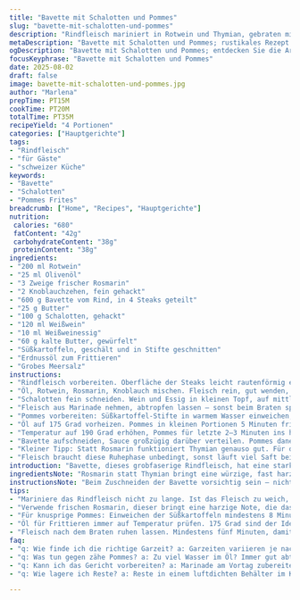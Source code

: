 ```yaml
---
title: "Bavette mit Schalotten und Pommes"
slug: "bavette-mit-schalotten-und-pommes"
description: "Rindfleisch mariniert in Rotwein und Thymian, gebraten mit einer kalten Butter-Schalotten-Sauce aus Weißwein und Weißweinessig. Hausgemachte Pommes, zweifach frittiert, außen knusprig, innen weich. Eine rustikale Variante mit Rosmarin statt Thymian, Süßkartoffelpommes als Twist, reduziertem Sauer auf Essigbasis für mehr Tiefe. Garzeiten leicht variieren, je nach Fleischstärke und Fettqualität. Fokus auf Texturen und Aromenkonzentration. Ohne Gluten, Laktose und Nüsse, ideal für einfache, bodenständige Küche mit etwas französischem Flair."
metaDescription: "Bavette mit Schalotten und Pommes; rustikales Rezept für aromatisches Rindfleisch mit knusprigen Süßkartoffelpommes; doppelt frittiert"
ogDescription: "Bavette mit Schalotten und Pommes; entdecken Sie die Aromen von perfekt gebratenem Rindfleisch; die Süßkartoffelpommes sind ein Genuss"
focusKeyphrase: "Bavette mit Schalotten und Pommes"
date: 2025-08-02
draft: false
image: bavette-mit-schalotten-und-pommes.jpg
author: "Marlena"
prepTime: PT15M
cookTime: PT20M
totalTime: PT35M
recipeYield: "4 Portionen"
categories: ["Hauptgerichte"]
tags:
- "Rindfleisch"
- "für Gäste"
- "schweizer Küche"
keywords:
- "Bavette"
- "Schalotten"
- "Pommes Frites"
breadcrumb: ["Home", "Recipes", "Hauptgerichte"]
nutrition: 
 calories: "680"
 fatContent: "42g"
 carbohydrateContent: "38g"
 proteinContent: "38g"
ingredients:
- "200 ml Rotwein"
- "25 ml Olivenöl"
- "3 Zweige frischer Rosmarin"
- "2 Knoblauchzehen, fein gehackt"
- "600 g Bavette vom Rind, in 4 Steaks geteilt"
- "25 g Butter"
- "100 g Schalotten, gehackt"
- "120 ml Weißwein"
- "10 ml Weißweinessig"
- "60 g kalte Butter, gewürfelt"
- "Süßkartoffeln, geschält und in Stifte geschnitten"
- "Erdnussöl zum Frittieren"
- "Grobes Meersalz"
instructions:
- "Rindfleisch vorbereiten. Oberfläche der Steaks leicht rautenförmig einschneiden – das verhindert zu starkes Zusammenziehen beim Braten. Nicht zu tief schneiden, sonst verliert es Saft."
- "Öl, Rotwein, Rosmarin, Knoblauch mischen. Fleisch rein, gut wenden, so dass alles benetzt wird. Salz, Pfeffer nicht vergessen, wichtig für Geschmack direkt ins Fleisch. Abdecken, 3 Stunden im Kühlschrank. Längere Marinade bringt mehr Aroma, aber nicht zu lange, sonst wird Fleisch zu weich."
- "Schalotten fein schneiden. Wein und Essig in kleinen Topf, auf mittlerer Hitze – langsam auf etwa die Hälfte einkochen. Nicht umrühren, gelegentlich beobachten. Reduktion ist fertig, wenn Flüssigkeit dickflüssig wird und deutlich weniger. Herd aus, Butterstückchen unterrühren, mit Schneebesen kräftig schlagen bis Sauce glänzt. Nicht kochen, sonst trennt sie sich schnell."
- "Fleisch aus Marinade nehmen, abtropfen lassen – sonst beim Braten spritzt es zu sehr. In Pfanne auf höherer Hitze zuerst Butter schmelzen lassen, dann Steaks reinlegen. Je Seite knapp 3 Minuten anbraten für medium-rare. Auf Farbe achten – goldbraun, nicht verbrannt. Nach dem Braten salzen, pfeffern. Fleisch dann fünf Minuten ruhen lassen, locker mit Alufolie abdecken."
- "Pommes vorbereiten: Süßkartoffel-Stifte in warmem Wasser einweichen, mindestens 8 Minuten. Wässern zieht überschüssige Stärke raus, besseres Frittierergebnis. Danach sehr gut trocknen, sonst spritzt Öl."
- "Öl auf 175 Grad vorheizen. Pommes in kleinen Portionen 5 Minuten frittieren – noch hell, aber außen fest. Auf Küchenpapier kurz abtropfen lassen."
- "Temperatur auf 190 Grad erhöhen, Pommes für letzte 2–3 Minuten ins heiße Öl. Hier werden sie knusprig und goldbraun. Sofort salzen, sonst zieht das Salz nicht ein."
- "Bavette aufschneiden, Sauce großzügig darüber verteilen. Pommes daneben, bisschen extra Salz bereitstellen. Frische Kräuter oben drüber, z.B. Thymian oder Petersilie, kann hitze und Aroma nochmal pushen."
- "Kleiner Tipp: Statt Rosmarin funktioniert Thymian genauso gut. Für die Sauce mit einem Spritzer Zitronensaft abschmecken, gibt Frische und balanciert Säure."
- "Fleisch braucht diese Ruhephase unbedingt, sonst läuft viel Saft beim Anschneiden raus – trocken und zäh. Beim Frittieren besser in kleinen Portionen arbeiten, sonst fällt Öltemperatur zu stark ab und Pommes werden matschig."
introduction: "Bavette, dieses grobfaserige Rindfleisch, hat eine starke Persönlichkeit. Nicht zart wie Filet, dafür viel Aroma und Textur. In ein frisches Rotwein-Olivenöl-Bad mit Knoblauch und Rosmarin gelegt, saugt es jeden Duft auf. Man muss es nicht totbraten, sondern genau anschauen, bis die Kruste knackig wird und innen noch rosa glänzt. Sauce aus reduzierten Schalotten, Weißwein und Butter – ein klassischer Genuss, der die Würze des Fleisches trifft, ohne zu überdecken. Und die Pommes? Kein schnelles Frittieren, sondern geduldig zweistufig – so entsteht außen die knusprige Hülle und innen cremige Süße der Süßkartoffel. Ich habe geraten, Essigsäure etwas zu drosseln, weil sie sonst dominiert. Dafür ein bisschen Zitrone am Ende. Fleischruhe und das genaue Timing bei der Sauce verhindern Fehler, die ich geschafft habe in vorigen Versuchen. Ein Gericht, das simple Elemente in Balance bringt – aber halt keine schnelle Angelegenheit. Man muss fühlen, riechen, hören – das kleine Knacken beim Braten, das Blubbern der Sauce, das knackige Aroma der Pommes."
ingredientsNote: "Rosmarin statt Thymian bringt eine würzige, fast harzige Note, die mit dem Fett des Fleisches spielt. Fleisch marinieren nicht zu lange, sonst wird die Textur matschig. Falls kein Süßkartoffel verfügbar, funktioniert Russet-Kartoffel natürlich auch. Öl zum Frittieren immer auf Geschmack prüfen, günstig ist neutrale Sorte. Butter in der Schalottensauce sorgt für seidigen Glanz; kalte Butter in kleinen Stücken zufügen verhindert Brechen der Sauce. Essigmenge kann je nach Säuregrad variieren; probieren. Wer will, kann noch Knoblauch mit in die Sauce geben, aber nicht zu viel, sonst überdeckt er die feinen Schalottenaromen. Für vegane Variante einfach Butter durch Margarine und Fleisch ersetzen. Kartoffeln vor dem Frittieren gut abtrocknen, sonst spritzt es gefährlich."
instructionsNote: "Beim Zuschneiden der Bavette vorsichtig sein – nicht zu tief einschneiden, sonst geht Saft verloren. Marinade dickt leicht ein, das ist okay, schmeckt kräftiger. Rühren in Sauce minimal halten, damit die Butter sich nicht trennt. Hohe Hitze in Pfanne wichtig, sonst wird das Fleisch eher gekocht als gebraten. Nach dem Braten ruhen und nicht aufschneiden, sonst verliert man all den Saft. Pommes kalt einweichen für min. 8 Minuten, gerne 10, dann herausnehmen und gut abtrocknen. Frittiert in zwei Schritten, damit sie perfekt außen knusprig und innen weich werden. Deckel auf Pfanne beim Anbraten vermeiden, Kondenswasser ruiniert die Kruste. Sauce warm halten, aber nicht wieder erhitzen. Für schnelleres Arbeiten Fleisch mit Gabel umdrehen, aber besser ist Finger – Gefühl für Bratenzeit. Beim Würzen großzügig sein, Salz bringt alles nach vorne. Restwärme beim Fleisch nutzen, deshalb nicht sofort anschneiden."
tips:
- "Mariniere das Rindfleisch nicht zu lange. Ist das Fleisch zu weich, nimmt es die Textur. Ideale Marinade sind 3 Stunden. 6 Stunden ist grenzwertig."
- "Verwende frischen Rosmarin, dieser bringt eine harzige Note, die das Fleisch gut ergänzt. Thymian kann alternativ wirken, bringt aber weniger Tiefe."
- "Für knusprige Pommes: Einweichen der Süßkartoffeln mindestens 8 Minuten, danach gut trocknen. Feuchtigkeit verursacht splattendes Öl, das muss vermieden werden."
- "Öl für Frittieren immer auf Temperatur prüfen. 175 Grad sind der Idealwert für die erste Frittierrunde. Öl muss ordentlich heiß sein. Kontrolliere mit einem kleinen Stück Pommes."
- "Fleisch nach dem Braten ruhen lassen. Mindestens fünf Minuten, damit die Säfte nicht entweichen. Weniger Saftverlust bedeutet saftigere Stücke. Alufolie hilft."
faq:
- "q: Wie finde ich die richtige Garzeit? a: Garzeiten variieren je nach Dicke des Fleisches. 3 Minuten pro Seite für medium-rare. Auge auf die Farbe."
- "q: Was tun gegen zähe Pommes? a: Zu viel Wasser im Öl? Immer gut abtrocknen. Für knusprige Pommes ist das entscheidend."
- "q: Kann ich das Gericht vorbereiten? a: Marinade am Vortag zubereiten. Sauce daraus leicht wärmen, Pommes frisch frittieren für besten Biss."
- "q: Wie lagere ich Reste? a: Reste in einem luftdichten Behälter im Kühlschrank bis zu zwei Tage. Wieder aufwärmen im Ofen für die Knusprigkeit."

---
```

